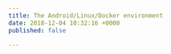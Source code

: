 ```yaml
---
title: The Android/Linux/Docker environment
date: 2018-12-04 10:32:16 +0000
published: false

---
```

